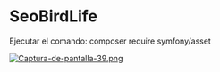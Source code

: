 # SeoBirdLife
Ejecutar el comando: composer require symfony/asset

[![Captura-de-pantalla-39.png](https://i.postimg.cc/wTDhr8Tc/Captura-de-pantalla-39.png)](https://postimg.cc/HVscJNMV)
